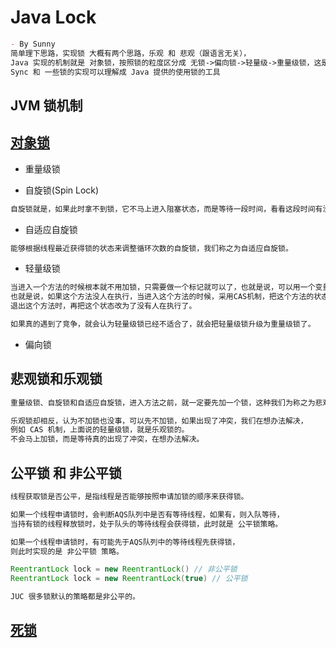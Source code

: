 # Java Lock
```md
- By Sunny
简单理下思路，实现锁 大概有两个思路，乐观 和 悲观（跟语言无关），
Java 实现的机制就是 对象锁，按照锁的粒度区分成 无锁->偏向锁->轻量级->重量级锁，这是JVM层面的实现，
Sync 和 一些锁的实现可以理解成 Java 提供的使用锁的工具
```
## JVM 锁机制

## [对象锁](Object-Lock.md)
* 重量级锁

* 自旋锁(Spin Lock)
```md
自旋锁就是，如果此时拿不到锁，它不马上进入阻塞状态，而是等待一段时间，看看这段时间有没其他人把这锁给释放了。
```

* 自适应自旋锁
```md
能够根据线程最近获得锁的状态来调整循环次数的自旋锁，我们称之为自适应自旋锁。
```

* 轻量级锁
```md
当进入一个方法的时候根本就不用加锁，只需要做一个标记就可以了，也就是说，可以用一个变量来记录此时该方法是否有人在执行。
也就是说，如果这个方法没人在执行，当进入这个方法的时候，采用CAS机制，把这个方法的状态标记为已经有人在执行，
退出这个方法时，再把这个状态改为了没有人在执行了。
```
```md
如果真的遇到了竞争，就会认为轻量级锁已经不适合了，就会把轻量级锁升级为重量级锁了。
```
* 偏向锁

## 悲观锁和乐观锁
```md
重量级锁、自旋锁和自适应自旋锁，进入方法之前，就一定要先加一个锁，这种我们为称之为悲观锁。
```
```md
乐观锁却相反，认为不加锁也没事，可以先不加锁，如果出现了冲突，我们在想办法解决，
例如 CAS 机制，上面说的轻量级锁，就是乐观锁的。
不会马上加锁，而是等待真的出现了冲突，在想办法解决。
```

## 公平锁 和 非公平锁
```md
线程获取锁是否公平，是指线程是否能够按照申请加锁的顺序来获得锁。

如果一个线程申请锁时，会判断AQS队列中是否有等待线程，如果有，则入队等待，
当持有锁的线程释放锁时，处于队头的等待线程会获得锁，此时就是 公平锁策略。

如果一个线程申请锁时，有可能先于AQS队列中的等待线程先获得锁，
则此时实现的是 非公平锁 策略。
```
```java
ReentrantLock lock = new ReentrantLock() // 非公平锁
ReentrantLock lock = new ReentrantLock(true) // 公平锁

JUC 很多锁默认的策略都是非公平的。
```

## [死锁](DeadLock.md)
